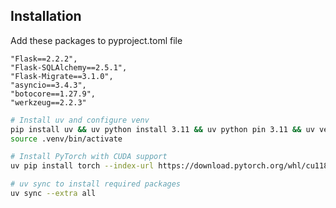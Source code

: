 ## Installation

Add these packages to pyproject.toml file

    "Flask==2.2.2",
    "Flask-SQLAlchemy==2.5.1",
    "Flask-Migrate==3.1.0",
    "asyncio==3.4.3",
    "botocore==1.27.9",
    "werkzeug==2.2.3"

```bash
# Install uv and configure venv
pip install uv && uv python install 3.11 && uv python pin 3.11 && uv venv .venv
source .venv/bin/activate

# Install PyTorch with CUDA support
uv pip install torch --index-url https://download.pytorch.org/whl/cu118\

# uv sync to install required packages
uv sync --extra all
```